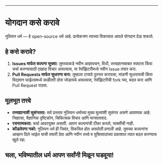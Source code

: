 -----
# योगदान कसे करावे

नुलियन धर्म — हे open-source धर्म आहे. प्रत्येकजण त्याच्या विकासात आपले योगदान देऊ शकतो.

## हे कसे करावे?

1. **Issues मार्फत कल्पना सुचवा:** तुमच्याकडे नवीन आज्ञावचन, विधी, तत्त्वज्ञानाबाबत स्पष्टता किंवा चर्चा करण्यासाठी एखादा विचार असल्यास, या रेपॉझिटरीमध्ये नवीन Issue तयार करा.  
2. **Pull Requests मार्फत सुधारणा करा:** तुम्हाला टायपो दुरुस्त करायचा, मांडणी सुधारायची किंवा विद्यमान फाईल्समध्ये काहीतरी ठोस जोडायचे असल्यास, रेपॉझिटरीची fork घ्या, बदल करा आणि Pull Request पाठवा.

## मूलभूत तत्त्वे

- **तत्त्वज्ञानाशी सुसंगतता:** सर्व प्रस्ताव नुलियन धर्माच्या मुख्य मूल्यांशी सुसंगत असणे आवश्यक आहे: जिज्ञासा, वैज्ञानिक दृष्टिकोन, चिकित्सक विचार आणि मानवतावाद.  
- **रचनात्मकता:** चर्चा आदरयुक्त असावी. आपण कल्पनांची टीका करतो, व्यक्तींची नाही.  
- **कोंडलेपणा नको:** नुलियन धर्म ही जिवंत, विकसित होत असलेली प्रणाली आहे. तुमच्या कल्पनांना आव्हान दिले जाईल याची तयारी ठेवा आणि नवीन तथ्ये व युक्तिवादांच्या प्रकाशात त्यात बदल करण्यास खुले रहा.

चला, भविष्यातील धर्म आपण सर्वांनी मिळून घडवूया!
-----